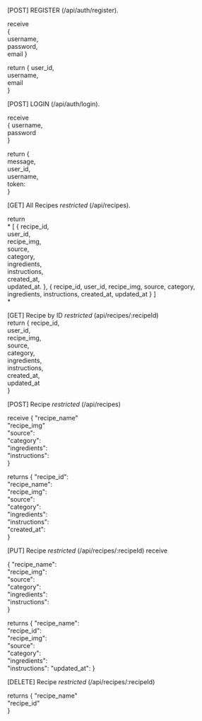 [POST] REGISTER (/api/auth/register). 

  receive     
{  
  username,  
  password,  
  email
}   

return {
  user_id,  
  username,  
  email   
}

[POST] LOGIN (/api/auth/login). 

  receive  
{
  username,  
  password  
}

return {  
  message,  
  user_id,  
  username,  
  token:  
}   

[GET] All Recipes *restricted* (/api/recipes). 

return   
*
[
    {
       recipe_id,  
       user_id,  
       recipe_img,  
       source,  
       category,  
       ingredients,  
       instructions,  
       created_at,  
       updated_at. 
    },
    {
       recipe_id,
       user_id,
       recipe_img,
       source,
       category,
       ingredients,
       instructions,
       created_at,
       updated_at
    }
]   
*
  
[GET] Recipe by ID *restricted* (api/recipes/:recipeId)   
return
 {
   recipe_id,  
   user_id,  
   recipe_img,  
   source,  
   category,  
   ingredients,  
   instructions,  
   created_at,  
   updated_at   
 }

[POST] Recipe *restricted* (/api/recipes)

receive 
{
    "recipe_name"  
    "recipe_img"  
    "source":  
    "category":   
    "ingredients":   
    "instructions":  
}

returns
{
    "recipe_id":  
    "recipe_name":  
    "recipe_img":   
    "source":  
    "category":   
    "ingredients":   
    "instructions":  
    "created_at":  
}

[PUT] Recipe *restricted* (/api/recipes/:recipeId)
receive 

{
    "recipe_name":  
    "recipe_img":  
    "source":  
    "category":   
    "ingredients":   
    "instructions":  
}

returns
{
    "recipe_name":  
    "recipe_id":  
    "recipe_img":   
    "source":  
    "category":   
    "ingredients":   
    "instructions": 
    "updated_at": 
}


[DELETE] Recipe *restricted* (/api/recipes/:recipeId)

returns
{
  "recipe_name"    
  "recipe_id"   
}
